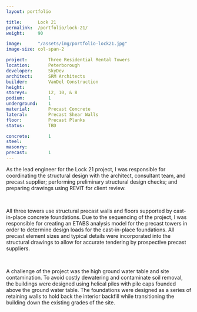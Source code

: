```yaml
---
layout: portfolio

title:      Lock 21
permalink:  /portfolio/lock-21/
weight:     90

image:      "/assets/img/portfolio-lock21.jpg"
image-size: col-span-2

project:        Three Residential Rental Towers
location:       Peterborough
developer:      SkyDev
architect:      SRM Architects
builder:        VanDel Construction
height:         
storeys:        12, 10, & 8
podium:         1
underground:    1
material:       Precast Concrete
lateral:        Precast Shear Walls
floor:          Precast Planks
status:         TBD

concrete:       1
steel:          
masonry:        
precast:        1
---
```


<div id="content">
    <p>As the lead engineer for the Lock 21 project, I was responsible for coordinating the structural design with the architect, consultant team, and precast supplier; performing preliminary structural design checks; and preparing drawings using REVIT for client review.</p>
    <br>
    <p>All three towers use structural precast walls and floors supported by cast-in-place concrete foundations. Due to the sequencing of the project, I was responsible for creating an ETABS analysis model for the precast towers in order to determine design loads for the cast-in-place foundations. All precast element sizes and typical details were incorporated into the structural drawings to allow for accurate tendering by prospective precast suppliers.</p>
    <br>
    <p>A challenge of the project was the high ground water table and site contamination. To avoid costly dewatering and contaminate soil removal, the buildings were designed using helical piles with pile caps founded above the ground water table. The foundations were designed as a series of retaining walls to hold back the interior backfill while transitioning the building down the existing grades of the site.</p>
</div>